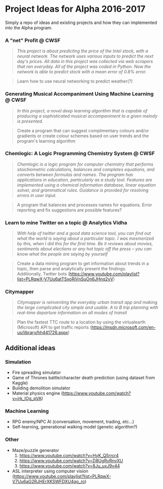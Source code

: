# Project Ideas for Alpha 2016-2017
Simply a repo of ideas and existing projects and how they can implemented into the Alpha program.

### A "net" Profit @ CWSF
> _This project is about predicting the price of the Intel stock, with a neural network. The network uses various inputs to predict the next day's prices. All data in this project was collected via web scrapers that ran everyday. All of the project was coded in Python. Now the network is able to predict stock with a mean error of 0.8% error._

> Learn how to use neural networking to predict weather(?)

### Generating Musical Accompaniment Using Machine Learning @ CWSF
> _In this project, a novel deep learning algorithm that is capable of producing a sophisticated musical accompaniment to a given melody is presented._

> Create a program that can suggest complimentary colours and/or gradients or create colour schemes based on user trends and the program's learning algorithm

### Chemlogic: A Logic Programming Chemistry System @ CWSF
> _Chemlogic is a logic program for computer chemistry that performs stoichiometric calculations, balances and completes equations, and converts between formulas and names. The program has applications in education, particularly as a study tool. Features are implemented using a chemical information database, linear equation solver, and grammatical rules. Guidance is provided for resolving errors in user input._

> A program that balances and processes names for equations. Error reporting and fix suggestions are possible features?

### Learn to mine Twitter on a topic @ Analytics Vidha
> _With help of twitter and a good data science tool, you can find out what the world is saying about a particular topic. I was mesmerized by this, when I did this for the first time. Be it reviews about movies, sentiments about elections or any hot topic off the press – you can know what the people are saying by yourself_

> Create a data mining program to get information about trends in a topic, then parse and analytically present the findings.  
> Additionally, Twitter bots (https://www.youtube.com/playlist?list=PLRqwX-V7Uu6atTSxoRiVnSuOn6JHnq2yV)

### Citymapper
> _Citymapper is reinventing the everyday urban transit app and making the large complicated city simple and usable. A to B trip planning with real-time departure information on all modes of transit_

> Plan the fastest TTC route to a location by using the virtualearth (Microsoft) API to get traffic reports (https://msdn.microsoft.com/en-us/library/hh441726.aspx)

[]()
---
[]()

## Additional ideas
### Simulation
  - Fire spreading simulator
  - Game of Thrones battle/character death prediction (using dataset from Kaggle)
  - Building demolition simulator
  - Material physics engine (https://www.youtube.com/watch?v=jrk_lOg_pVA)

### Machine Learning
  - RPG enemy/NPC AI (conversation, movement, trading, etc...)
  - Self-learning, generational walking model (genetic algorithm?)

### Other
  - Maze/puzzle generator
    1. https://www.youtube.com/watch?v=HyK_Q5rrcr4
    2. https://www.youtube.com/watch?v=D8UgRyRnvXU
    3. https://www.youtube.com/watch?v=8Ju_uxJ9v44
  - ASL interpreter using computer vision (https://www.youtube.com/playlist?list=PLRqwX-V7Uu6aG2RJHErXKSWFDXU4qo_ro)
